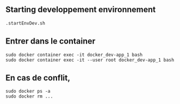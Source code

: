 ## Starting developpement environnement

```
.startEnvDev.sh
```



## Entrer dans le container

```
sudo docker container exec -it docker_dev-app_1 bash
sudo docker container exec -it --user root docker_dev-app_1 bash
```



## En cas de conflit,

```
sudo docker ps -a
sudo docker rm ...
```

